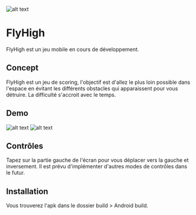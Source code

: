 ![alt text](https://i.imgur.com/7nRtpck.png)

# FlyHigh
 
FlyHigh est un jeu mobile en cours de développement.

## Concept 

FlyHigh est un jeu de scoring, l'objectif est d'allez le plus loin possible dans l'espace en évitant les différents obstacles qui apparaissent pour vous détruire. La difficulté s'accroit avec le temps.

## Demo

![alt text](https://media.giphy.com/media/CThhXhR6xYUQKmDFmc/giphy.gif)
![alt text](https://media.giphy.com/media/OeJwm1QUOnNblDTLlE/giphy.gif)

## Contrôles

Tapez sur la partie gauche de l'écran pour vous déplacer vers la gauche et inversement.
Il est prévu d'implémenter d'autres modes de contrôles dans le futur.

## Installation

Vous trouverez l'apk dans le dossier build > Android build.
